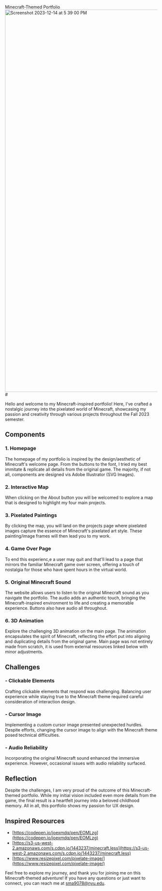 Minecraft-Themed Portfolio
<img width="1262" alt="Screenshot 2023-12-14 at 5 39 00 PM" src="https://github.com/sarabindalmook/commlabportfolio.github.io/assets/145615356/931d4dda-85f1-4bd9-811f-f4f05828558f"># 

Hello and welcome to my Minecraft-inspired portfolio! Here, I've crafted a nostalgic journey into the pixelated world of Minecraft, showcasing my passion and creativity through various projects throughout the Fall 2023 semester.

## Components

### 1. Homepage

The homepage of my portfolio is inspired by the design/aesthetic of Minecraft's welcome page. From the buttons to the font, I tried my best immitate & replicate all details from the original game. The majority, if not all, components are designed vis Adobe Illustrator (SVG Images).

### 2. Interactive Map

When clicking on the About button you will be welcomed to explore a map that is designed to highlight my four main projects. 

### 3. Pixelated Paintings

By clicking the map, you will land on the projects page where pixelated images capture the essence of Minecraft's pixelated art style. These painting/image frames will then lead you to my work.

### 4. Game Over Page
To end this experienc,e a user may quit and that'll lead to a page that mirrors the familiar Minecraft game over screen, offering a touch of nostalgia for those who have spent hours in the virtual world.

### 5. Original Minecraft Sound

The website allows users to listen to the original Minecraft sound as you navigate the portfolio. The audio adds an authentic touch, bringing the Minecraft-inspired environment to life and creating a memorable experience. Buttons also have audio all throughout.

### 6. 3D Animation

Explore the challenging 3D animation on the main page. The animation encapsulates the spirit of Minecraft, reflecting the effort put into aligning and duplicating details from the original game. Main page was not entirely made from scratch, it is used from external resources linked below with minor adjustments.

## Challenges

### - Clickable Elements

Crafting clickable elements that respond was challenging. Balancing user experience while staying true to the Minecraft theme required careful consideration of interaction design.

### - Cursor Image

Implementing a custom cursor image presented unexpected hurdles. Despite efforts, changing the cursor image to align with the Minecraft theme posed technical difficulties.

### - Audio Reliability

Incorporating the original Minecraft sound enhanced the immersive experience. However, occasional issues with audio reliability surfaced.

## Reflection

Despite the challenges, I am very proud of the outcome of this Minecraft-themed portfolio. While my initial vision included even more details from the game, the final result is a heartfelt journey into a beloved childhood memory. All in all, this portfolio shows my passion for UX design.

## Inspired Resources

- [https://codepen.io/joexmdq/pen/EOMLzg](https://codepen.io/joexmdq/pen/EOMLzg)
- [https://s3-us-west-2.amazonaws.com/s.cdpn.io/1443237/minecraft.less](https://s3-us-west-2.amazonaws.com/s.cdpn.io/1443237/minecraft.less)
- [https://www.resizepixel.com/pixelate-image/](https://www.resizepixel.com/pixelate-image/)

Feel free to explore my journey, and thank you for joining me on this Minecraft-themed adventure! If you have any questions or just want to connect, you can reach me at [sma9078@nyu.edu](mailto:sma9078@nyu.edu).

